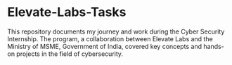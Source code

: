 # Elevate-Labs-Tasks
This repository documents my journey and work during the Cyber Security Internship. The program, a collaboration between Elevate Labs and the Ministry of MSME, Government of India, covered key concepts and hands-on projects in the field of cybersecurity.
